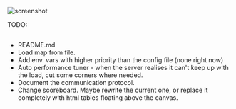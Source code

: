 ![screenshot](http://i.imgur.com/Gq73bwM.png)

TODO:
##

* README.md
* Load map from file.  
* Add env. vars with higher priority than the config file (none right now)  
* Auto performance tuner - when the server realises it can't keep up with the load, cut some corners
  where needed.  
* Document the communication protocol.  
* Change scoreboard. Maybe rewrite the current one, or replace it completely with html tables floating above the canvas.  
